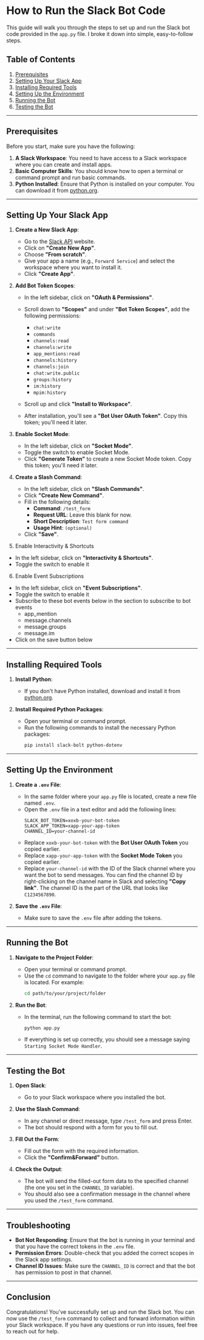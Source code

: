 # How to Run the Slack Bot Code

This guide will walk you through the steps to set up and run the Slack bot code provided in the `app.py` file. I broke it down into simple, easy-to-follow steps.

## Table of Contents
1. [Prerequisites](#prerequisites)
2. [Setting Up Your Slack App](#setting-up-your-slack-app)
3. [Installing Required Tools](#installing-required-tools)
4. [Setting Up the Environment](#setting-up-the-environment)
5. [Running the Bot](#running-the-bot)
6. [Testing the Bot](#testing-the-bot)

---

## Prerequisites

Before you start, make sure you have the following:

1. **A Slack Workspace**: You need to have access to a Slack workspace where you can create and install apps.
2. **Basic Computer Skills**: You should know how to open a terminal or command prompt and run basic commands.
3. **Python Installed**: Ensure that Python is installed on your computer. You can download it from [python.org](https://www.python.org/downloads/).

---

## Setting Up Your Slack App

1. **Create a New Slack App**:
   - Go to the [Slack API](https://api.slack.com/apps) website.
   - Click on **"Create New App"**.
   - Choose **"From scratch"**.
   - Give your app a name (e.g., `Forward Service`) and select the workspace where you want to install it.
   - Click **"Create App"**.

2. **Add Bot Token Scopes**:
   - In the left sidebar, click on **"OAuth & Permissions"**.
   - Scroll down to **"Scopes"** and under **"Bot Token Scopes"**, add the following permissions:
     - `chat:write`
     - `commands`
     - `channels:read`
     - `channels:write`
     - `app_mentions:read`
     - `channels:history`
     - `channels:join`
     - `chat:write.public`
     - `groups:history`
     - `im:history`
     - `mpim:history`

   - Scroll up and click **"Install to Workspace"**.
   - After installation, you'll see a **"Bot User OAuth Token"**. Copy this token; you'll need it later.

3. **Enable Socket Mode**:
   - In the left sidebar, click on **"Socket Mode"**.
   - Toggle the switch to enable Socket Mode.
   - Click **"Generate Token"** to create a new Socket Mode token. Copy this token; you'll need it later.

4. **Create a Slash Command**:
   - In the left sidebar, click on **"Slash Commands"**.
   - Click **"Create New Command"**.
   - Fill in the following details:
     - **Command**: `/test_form`
     - **Request URL**: Leave this blank for now.
     - **Short Description**: `Test form command`
     - **Usage Hint**: `(optional)`
   - Click **"Save"**.

5. Enable Interactivity & Shortcuts
 - In the left sidebar, click on **"Interactivity & Shortcuts"**.
 - Toggle the switch to enable it

6. Enable Event Subscriptions
 - In the left sidebar, click on **"Event Subscriptions"**.
 - Toggle the switch to enable it
 - Subscribe to these bot events below in the section to subscribe to bot events
    - app_mention
    - message.channels
    - message.groups
    - message.im
 - Click on the save button below

---

## Installing Required Tools

1. **Install Python**:
   - If you don't have Python installed, download and install it from [python.org](https://www.python.org/downloads/).

2. **Install Required Python Packages**:
   - Open your terminal or command prompt.
   - Run the following commands to install the necessary Python packages:
     ```bash
     pip install slack-bolt python-dotenv
     ```

---

## Setting Up the Environment

1. **Create a `.env` File**:
   - In the same folder where your `app.py` file is located, create a new file named `.env`.
   - Open the `.env` file in a text editor and add the following lines:
     ```
     SLACK_BOT_TOKEN=xoxb-your-bot-token
     SLACK_APP_TOKEN=xapp-your-app-token
     CHANNEL_ID=your-channel-id
     ```
   - Replace `xoxb-your-bot-token` with the **Bot User OAuth Token** you copied earlier.
   - Replace `xapp-your-app-token` with the **Socket Mode Token** you copied earlier.
   - Replace `your-channel-id` with the ID of the Slack channel where you want the bot to send messages. You can find the channel ID by right-clicking on the channel name in Slack and selecting **"Copy link"**. The channel ID is the part of the URL that looks like `C1234567890`.

2. **Save the `.env` File**:
   - Make sure to save the `.env` file after adding the tokens.

---

## Running the Bot

1. **Navigate to the Project Folder**:
   - Open your terminal or command prompt.
   - Use the `cd` command to navigate to the folder where your `app.py` file is located. For example:
     ```bash
     cd path/to/your/project/folder
     ```

2. **Run the Bot**:
   - In the terminal, run the following command to start the bot:
     ```bash
     python app.py
     ```
   - If everything is set up correctly, you should see a message saying `Starting Socket Mode Handler`.

---

## Testing the Bot

1. **Open Slack**:
   - Go to your Slack workspace where you installed the bot.

2. **Use the Slash Command**:
   - In any channel or direct message, type `/test_form` and press Enter.
   - The bot should respond with a form for you to fill out.

3. **Fill Out the Form**:
   - Fill out the form with the required information.
   - Click the **"Confirm&Forward"** button.

4. **Check the Output**:
   - The bot will send the filled-out form data to the specified channel (the one you set in the `CHANNEL_ID` variable).
   - You should also see a confirmation message in the channel where you used the `/test_form` command.

---

## Troubleshooting

- **Bot Not Responding**: Ensure that the bot is running in your terminal and that you have the correct tokens in the `.env` file.
- **Permission Errors**: Double-check that you added the correct scopes in the Slack app settings.
- **Channel ID Issues**: Make sure the `CHANNEL_ID` is correct and that the bot has permission to post in that channel.

---

## Conclusion

Congratulations! You've successfully set up and run the Slack bot. You can now use the `/test_form` command to collect and forward information within your Slack workspace. If you have any questions or run into issues, feel free to reach out for help.


